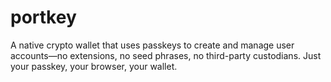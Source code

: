 # portkey
A native crypto wallet that uses passkeys to create and manage user accounts—no extensions, no seed phrases, no third-party custodians. Just your passkey, your browser, your wallet.
